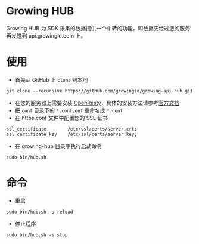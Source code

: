 # Growing HUB

Growing HUB 为 SDK 采集的数据提供一个中转的功能，即数据先经过您的服务再发送到 api.growingio.com 上。

# 使用

- 首先从 GitHub 上 `clone` 到本地
```
git clone --recursive https://github.com/growingio/growing-api-hub.git
```
- 在您的服务器上需要安装 [OpenResty](https://openresty.org/en/)，具体的安装方法请参考[官方文档](https://openresty.org/en/installation.html)
- 把 `conf` 目录下的 `*.conf.def` 重命名成 `*.conf`
- 在 https.conf 文件中配置您的 SSL 证书
```
ssl_certificate        /etc/ssl/certs/server.crt;
ssl_certificate_key    /etc/ssl/certs/server.key;

```
- 在 growing-hub 目录中执行启动命令
```
sudo bin/hub.sh
```

# 命令

- 重启
```
sudo bin/hub.sh -s reload
```

- 停止程序
```
sudo bin/hub.sh -s stop
```
